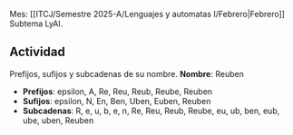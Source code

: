 Mes: [[ITCJ/Semestre 2025-A/Lenguajes y automatas I/Febrero|Febrero]]
Subtema LyAI.

## Actividad
Prefijos, sufijos y subcadenas de su nombre.
**Nombre**: Reuben

- **Prefijos**: epsilon, A, Re, Reu, Reub, Reube, Reuben
- **Sufijos**: epsilon, N, En, Ben, Uben, Euben, Reuben
- **Subcadenas**: R, e, u, b, e, n, Re, Reu, Reub, Reube, eu, ub, ben, eub, ube, uben, Reuben

